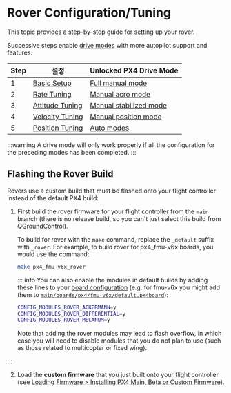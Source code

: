 # Rover Configuration/Tuning

This topic provides a step-by-step guide for setting up your rover.

Successive steps enable [drive modes](../flight_modes_rover/index.md) with more autopilot support and features:

| Step | 설정                                    | Unlocked PX4 Drive Mode                                                   |
| ---- | ------------------------------------- | ------------------------------------------------------------------------- |
| 1    | [Basic Setup](basic_setup.md)         | [Full manual mode](../flight_modes_rover/manual.md#manual-mode)           |
| 2    | [Rate Tuning](rate_tuning.md)         | [Manual acro mode](../flight_modes_rover/manual.md#acro-mode)             |
| 3    | [Attitude Tuning](attitude_tuning.md) | [Manual stabilized mode](../flight_modes_rover/manual.md#stabilized-mode) |
| 4    | [Velocity Tuning](velocity_tuning.md) | [Manual position mode](../flight_modes_rover/manual.md#manual-mode)       |
| 5    | [Position Tuning](position_tuning.md) | [Auto modes](../flight_modes_rover/auto.md)                               |

:::warning
A drive mode will only work properly if all the configuration for the preceding modes has been completed.
:::

## Flashing the Rover Build

Rovers use a custom build that must be flashed onto your flight controller instead of the default PX4 build:

1. First build the rover firmware for your flight controller from the `main` branch (there is no release build, so you can't just select this build from QGroundControl).

   To build for rover with the `make` command, replace the `_default` suffix with `_rover`.
   For example, to build rover for px4_fmu-v6x boards, you would use the command:

    ```sh
    make px4_fmu-v6x_rover
    ```

   ::: info
   You can also enable the modules in default builds by adding these lines to your [board configuration](../hardware/porting_guide_config.md) (e.g. for fmu-v6x you might add them to [`main/boards/px4/fmu-v6x/default.px4board`](https://github.com/PX4/PX4-Autopilot/blob/main/boards/px4/fmu-v6x/default.px4board)):

    ```sh
    CONFIG_MODULES_ROVER_ACKERMANN=y
    CONFIG_MODULES_ROVER_DIFFERENTIAL=y
    CONFIG_MODULES_ROVER_MECANUM=y
    ```

   Note that adding the rover modules may lead to flash overflow, in which case you will need to disable modules that you do not plan to use (such as those related to multicopter or fixed wing).

:::

2. Load the **custom firmware** that you just built onto your flight controller (see [Loading Firmware > Installing PX4 Main, Beta or Custom Firmware](../config/firmware.md#installing-px4-main-beta-or-custom-firmware)).
